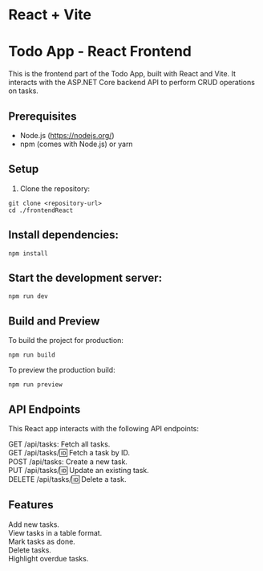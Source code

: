 # React + Vite

# Todo App - React Frontend

This is the frontend part of the Todo App, built with React and Vite. It interacts with the ASP.NET Core backend API to perform CRUD operations on tasks.

## Prerequisites

- Node.js (https://nodejs.org/)
- npm (comes with Node.js) or yarn

## Setup

1. Clone the repository:

```
git clone <repository-url>
cd ./frontendReact
```

## Install dependencies:

```
npm install
```

## Start the development server:

```
npm run dev
```

## Build and Preview
To build the project for production:

```
npm run build
```

To preview the production build:

```
npm run preview
```

## API Endpoints  
This React app interacts with the following API endpoints:

GET /api/tasks: Fetch all tasks.  
GET /api/tasks/:id: Fetch a task by ID.  
POST /api/tasks: Create a new task.  
PUT /api/tasks/:id: Update an existing task.  
DELETE /api/tasks/:id: Delete a task.  

## Features  
Add new tasks.  
View tasks in a table format.  
Mark tasks as done.  
Delete tasks.  
Highlight overdue tasks.  



